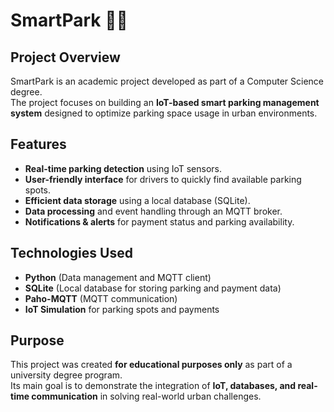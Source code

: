 # SmartPark 🚗📱

## Project Overview
SmartPark is an academic project developed as part of a Computer Science degree.  
The project focuses on building an **IoT-based smart parking management system** designed to optimize parking space usage in urban environments.  

## Features
- **Real-time parking detection** using IoT sensors.  
- **User-friendly interface** for drivers to quickly find available parking spots.  
- **Efficient data storage** using a local database (SQLite).  
- **Data processing** and event handling through an MQTT broker.  
- **Notifications & alerts** for payment status and parking availability.  

## Technologies Used
- **Python** (Data management and MQTT client)  
- **SQLite** (Local database for storing parking and payment data)  
- **Paho-MQTT** (MQTT communication)  
- **IoT Simulation** for parking spots and payments  

## Purpose
This project was created **for educational purposes only** as part of a university degree program.  
Its main goal is to demonstrate the integration of **IoT, databases, and real-time communication** in solving real-world urban challenges.  



